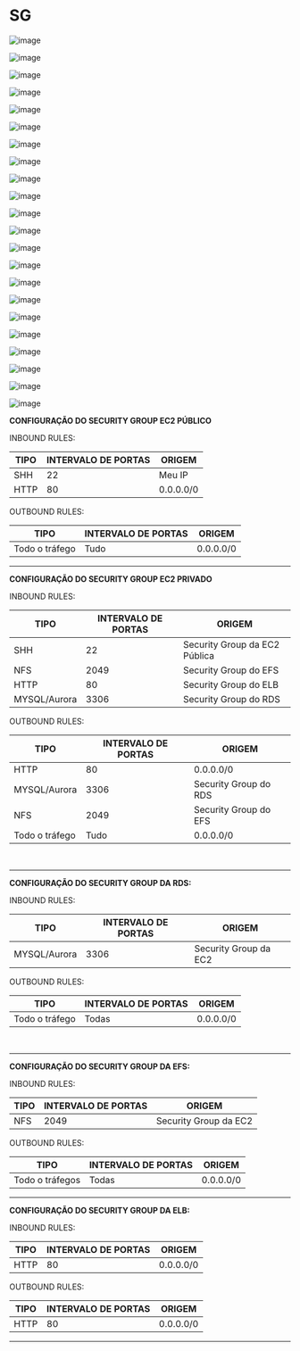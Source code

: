 # SG

![image](https://github.com/user-attachments/assets/13e8b4fc-7c49-4176-be81-09a8e2158da2)

![image](https://github.com/user-attachments/assets/ec455d28-ee7d-4494-b155-69075d001be2)

![image](https://github.com/user-attachments/assets/cdd1f5f1-964c-4d7b-b73c-f52b06d87157)

![image](https://github.com/user-attachments/assets/066ac162-be6c-4b64-975a-e536dc58d2fe)

![image](https://github.com/user-attachments/assets/410b4146-982e-4550-884f-5aa1d1774ffc)

![image](https://github.com/user-attachments/assets/0e6e5606-187c-4f56-bb2e-d7b007d595a8)

![image](https://github.com/user-attachments/assets/e39fdbfb-dacf-4e02-b8fa-4819cc820294)

![image](https://github.com/user-attachments/assets/1ad457d8-aaee-45c9-998e-22a2941a2329)

![image](https://github.com/user-attachments/assets/4b6f93ea-ddeb-49a0-a13b-6735163f5f7e)

![image](https://github.com/user-attachments/assets/05f303ba-a59d-454c-8540-c3b084add7c2)


![image](https://github.com/user-attachments/assets/5f246352-1646-4af6-ac44-23f28c104ab9)

![image](https://github.com/user-attachments/assets/b02aba45-030a-4b66-b464-6587a74b6770)

![image](https://github.com/user-attachments/assets/a97fb132-10c3-4d6d-966f-1d7ba8b96a6f)

![image](https://github.com/user-attachments/assets/adae238c-2760-404d-a026-494316c1c806)

![image](https://github.com/user-attachments/assets/dc6ab432-3da0-4c49-8856-f3e1614568cf)

![image](https://github.com/user-attachments/assets/fc4ad4bd-5612-49d3-9b77-c8eb242b8e8d)

![image](https://github.com/user-attachments/assets/728e5464-8e9c-408b-a1e8-504685be4c9a)

![image](https://github.com/user-attachments/assets/6aeea532-2c83-4334-bb55-a812fb6b4bc4)

![image](https://github.com/user-attachments/assets/ff072b28-5007-4791-bdff-9710d660bffb)

![image](https://github.com/user-attachments/assets/1c61d783-468f-4cc6-a403-a06de00ba160)

![image](https://github.com/user-attachments/assets/db7fd2b4-4a64-416a-818b-4450c9f9148f)

![image](https://github.com/user-attachments/assets/db4a7754-0703-4877-ad36-e383dfa4ffb5)

**CONFIGURAÇÃO DO SECURITY GROUP EC2 PÚBLICO**

INBOUND RULES:
<table>
  
  <thead>
    <tr>
      <th>TIPO
      </th>
      <th>
        INTERVALO DE PORTAS
      </th>
      <th>
        ORIGEM
      </th>
    </tr>
  </thead>
  <tbody>
    <tr>
      <td>SHH</td>
      <td>22</td>
      <td>Meu IP</td>
    </tr>
    <tr>
      <td>HTTP</td>
      <td>80</td>
      <td>0.0.0.0/0</td>
    </tr>
  </table>

OUTBOUND RULES:


<table>
  
  <thead>
    <tr>
      <th>TIPO
      </th>
      <th>
        INTERVALO DE PORTAS
      </th>
      <th>
        ORIGEM
      </th>
    </tr>
  </thead>
  <tbody>
    <tr>
      <td>Todo o tráfego</td>
      <td>Tudo</td>
      <td>0.0.0.0/0</td>
    </tr>
  </tbody>
</table>
  
 <hr>
      
**CONFIGURAÇÃO DO SECURITY GROUP EC2 PRIVADO**  


INBOUND RULES:
<table>
  
  <thead>
    <tr>
      <th>TIPO
      </th>
      <th>
        INTERVALO DE PORTAS
      </th>
      <th>
        ORIGEM
      </th>
    </tr>
  </thead>
  <tbody>
    <tr>
      <td>SHH</td>
      <td>22</td>
      <td>Security Group da EC2 Pública</td>
    </tr>
    <tr>
      <td>NFS</td>
      <td>2049</td>
      <td>Security Group do EFS</td>
    </tr>
    <tr>
      <td>HTTP</td>
      <td>80</td>
      <td>Security Group do ELB</td>
    </tr>
    <tr>
      <td>MYSQL/Aurora</td>
      <td>3306</td>
      <td>Security Group do RDS</td>
    </tr>
  </tbody>
</table>


OUTBOUND RULES:


<table>
  
  <thead>
    <tr>
      <th>TIPO
      </th>
      <th>
        INTERVALO DE PORTAS
      </th>
      <th>
        ORIGEM
      </th>
    </tr>
  </thead>
  <tbody>
    <tr>
      <td>HTTP</td>
      <td>80</td>
      <td>0.0.0.0/0</td>
    </tr>
    <tr>
      <td>MYSQL/Aurora</td>
      <td>3306</td>
      <td>Security Group do RDS</td>
    </tr>
    <tr>
      <td>NFS</td>
      <td>2049</td>
      <td>Security Group do EFS</td>
    </tr>
    <tr>
      <td>Todo o tráfego</td>
      <td>Tudo</td>
      <td>0.0.0.0/0</td>
    </tr>
  </tbody>
</table>
</br>
<hr>
<b>CONFIGURAÇÃO DO SECURITY GROUP DA RDS: </b>
<br>

INBOUND RULES:


<table>
  <thead>
    <tr>
      <th>TIPO
      </th>
      <th>
        INTERVALO DE PORTAS
      </th>
      <th>
        ORIGEM
      </th>
    </tr>
  </thead>
  <tbody>
    <tr>
      <td>MYSQL/Aurora</td>
      <td>3306</td>
      <td>Security Group da EC2</td>
    </tr>
  </tbody>
</table>


OUTBOUND RULES:


<table>
  <thead>
    <tr>
      <th>TIPO
      </th>
      <th>
        INTERVALO DE PORTAS
      </th>
      <th>
        ORIGEM
      </th>
    </tr>
  </thead>
  <tbody>
    <tr>
      <td>Todo o tráfego</td>
      <td>Todas</td>
      <td>0.0.0.0/0</td>
    </tr>
  </tbody>
</table>
</br>
<hr>
<b>CONFIGURAÇÃO DO SECURITY GROUP DA EFS: </b></br>


INBOUND RULES:


<table>
  <thead>
    <tr>
      <th>TIPO
      </th>
      <th>
        INTERVALO DE PORTAS
      </th>
      <th>
        ORIGEM
      </th>
    </tr>
  </thead>
  <tbody>
    <tr>
      <td>NFS</td>
      <td>2049</td>
      <td>Security Group da EC2</td>
    </tr>
  </tbody>
</table>


OUTBOUND RULES:


<table>
  <thead>
    <tr>
      <th>TIPO
      </th>
      <th>
        INTERVALO DE PORTAS
      </th>
      <th>
        ORIGEM
      </th>
    </tr>
  </thead>
  <tbody>
    <tr>
      <td>Todo o tráfegos</td>
      <td>Todas</td>
      <td>0.0.0.0/0</td>
    </tr>
  </tbody>
</table>
<hr>
<b>CONFIGURAÇÃO DO SECURITY GROUP DA ELB: </b></br>


INBOUND RULES:


<table>
  <thead>
    <tr>
      <th>TIPO
      </th>
      <th>
        INTERVALO DE PORTAS
      </th>
      <th>
        ORIGEM
      </th>
    </tr>
  </thead>
  <tbody>
    <tr>
      <td>HTTP</td>
      <td>80</td>
      <td>0.0.0.0/0</td>
    </tr>
  </tbody>
</table>


OUTBOUND RULES:


<table>
  <thead>
    <tr>
      <th>TIPO
      </th>
      <th>
        INTERVALO DE PORTAS
      </th>
      <th>
        ORIGEM
      </th>
    </tr>
  </thead>
  <tbody>
    <tr>
      <td>HTTP</td>
      <td>80</td>
      <td>0.0.0.0/0</td>
    </tr>
  </tbody>
</table>
<hr>